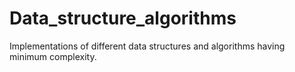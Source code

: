# Data_structure_algorithms
Implementations of different data structures and algorithms having minimum complexity.
